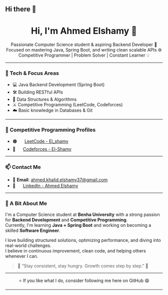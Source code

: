 ## Hi there 👋

<h1 align="center">Hi, I'm Ahmed Elshamy 👋</h1>

<p align="center">
  Passionate Computer Science student & aspiring Backend Developer 🚀<br>
  Focused on mastering Java, Spring Boot, and writing clean scalable APIs ⚙️<br>
  Competitive Programmer | Problem Solver | Constant Learner 💡
</p>

---

### 🚀 Tech & Focus Areas
- 💻 Java Backend Development (Spring Boot)
- 🛠️ Building RESTful APIs
- 🧠 Data Structures & Algorithms
- ⚔️ Competitive Programming (LeetCode, Codeforces)
- ☁️ Basic knowledge in Databases & Git

---

### 🎯 Competitive Programming Profiles

- 🟠 <img src="https://leetcode.com/favicon.ico" width="16"> [LeetCode - El_shamy](https://leetcode.com/El_shamy/)
- 🔵 <img src="https://codeforces.org/s/0/favicon.ico" width="16"> [Codeforces - El-Shamy](https://codeforces.com/profile/El-Shamy)

---

### 📫 Contact Me

- 📧 **Email**: [ahmed.khalid.elshamy37@gmail.com](mailto:ahmed.khalid.elshamy37@gmail.com)  
- 💼 <img src="https://cdn-icons-png.flaticon.com/512/174/174857.png" width="16"> [LinkedIn - Ahmed Elshamy](https://www.linkedin.com/in/a-elshamy)

---

### 🧠 A Bit About Me

I'm a Computer Science student at **Benha University** with a strong passion for **Backend Development** and **Competitive Programming**.  
Currently, I'm learning **Java + Spring Boot** and working on becoming a skilled **Software Engineer**.

I love building structured solutions, optimizing performance, and diving into real-world challenges.  
I believe in continuous improvement, clean code, and helping others whenever I can.

> 💬 “Stay consistent, stay hungry. Growth comes step by step.” 💪

---

<p align="center">
  ⭐️ If you like what I do, consider following me here on GitHub 😄
</p>

---

<!--
**AK-Elshamy/AK-Elshamy** is a ✨ _special_ ✨ repository because its `README.md` (this file) appears on your GitHub profile.

Here are some ideas to get you started:

- 🔭 I’m currently working on Java Backend Projects
- 🌱 I’m currently learning Spring Boot and APIs
- 👯 I’m looking to collaborate on Open Source Java projects
- 🤔 I’m looking for help with mastering Microservices
- 💬 Ask me about Java, Git, and Competitive Programming
- 📫 How to reach me: check the Contact Me section above ☝️
- 😄 Pronouns: He/Him
- ⚡ Fun fact: I solve problems for fun 😄
-->
